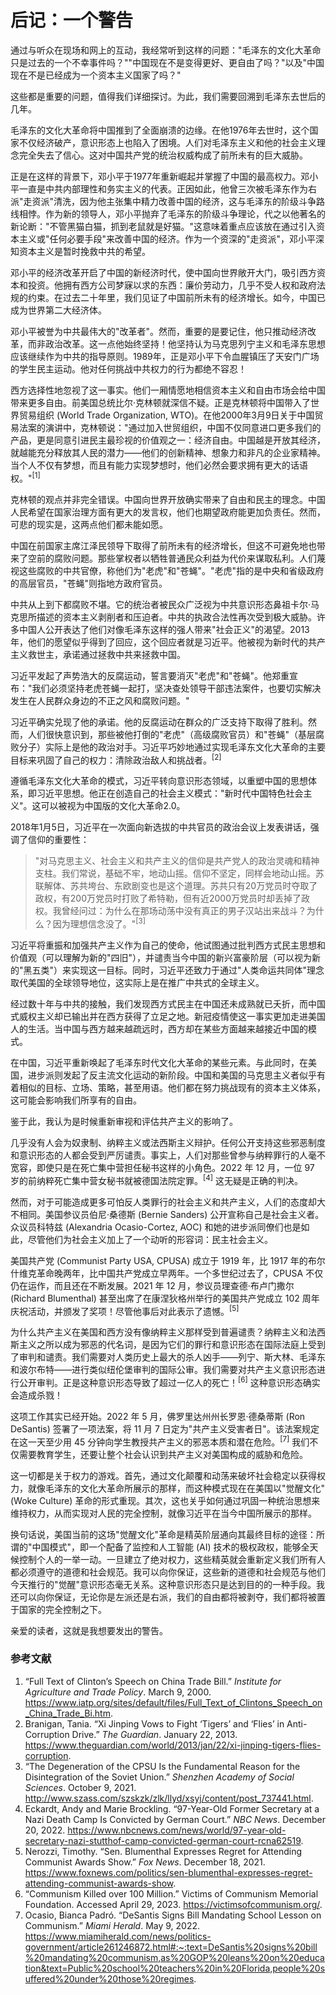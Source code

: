 # 后记：一个警告

通过与听众在现场和网上的互动，我经常听到这样的问题："毛泽东的文化大革命只是过去的一个不幸事件吗？""中国现在不是变得更好、更自由了吗？"以及"中国现在不是已经成为一个资本主义国家了吗？"

这些都是重要的问题，值得我们详细探讨。为此，我们需要回溯到毛泽东去世后的几年。

毛泽东的文化大革命将中国推到了全面崩溃的边缘。在他1976年去世时，这个国家不仅经济破产，意识形态上也陷入了困境。人们对毛泽东主义和他的社会主义理念完全失去了信心。这对中国共产党的统治权威构成了前所未有的巨大威胁。

正是在这样的背景下，邓小平于1977年重新崛起并掌握了中国的最高权力。邓小平一直是中共内部理性和务实主义的代表。正因如此，他曾三次被毛泽东作为右派"走资派"清洗，因为他主张集中精力改善中国的经济，这与毛泽东的阶级斗争路线相悖。作为新的领导人，邓小平抛弃了毛泽东的阶级斗争理论，代之以他著名的新论断："不管黑猫白猫，抓到老鼠就是好猫。"这意味着重点应该放在通过引入资本主义或"任何必要手段"来改善中国的经济。作为一个资深的"走资派"，邓小平深知资本主义是暂时挽救中共的希望。

邓小平的经济改革开启了中国的新经济时代，使中国向世界敞开大门，吸引西方资本和投资。他拥有西方公司梦寐以求的东西：廉价劳动力，几乎不受人权和政府法规的约束。在过去二十年里，我们见证了中国前所未有的经济增长。如今，中国已成为世界第二大经济体。

邓小平被誉为中共最伟大的"改革者"。然而，重要的是要记住，他只推动经济改革，而非政治改革。这一点他始终坚持！他坚持认为马克思列宁主义和毛泽东思想应该继续作为中共的指导原则。1989年，正是邓小平下令血腥镇压了天安门广场的学生民主运动。他对任何挑战中共权力的行为都绝不容忍！

西方选择性地忽视了这一事实。他们一厢情愿地相信资本主义和自由市场会给中国带来更多自由。前美国总统比尔·克林顿就深信不疑。正是克林顿将中国带入了世界贸易组织 (World Trade Organization, WTO)。在他2000年3月9日关于中国贸易法案的演讲中，克林顿说："通过加入世贸组织，中国不仅同意进口更多我们的产品，更是同意引进民主最珍视的价值观之一：经济自由。中国越是开放其经济，就越能充分释放其人民的潜力——他们的创新精神、想象力和非凡的企业家精神。当个人不仅有梦想，而且有能力实现梦想时，他们必然会要求拥有更大的话语权。"<sup>[1]</sup>

克林顿的观点并非完全错误。中国向世界开放确实带来了自由和民主的理念。中国人民希望在国家治理方面有更大的发言权，他们也期望政府能更加负责任。然而，可悲的现实是，这两点他们都未能如愿。

中国在前国家主席江泽民领导下取得了前所未有的经济增长，但这不可避免地也带来了空前的腐败问题。那些掌权者以牺牲普通民众利益为代价来谋取私利。人们蔑视这些腐败的中共官僚，称他们为"老虎"和"苍蝇"。"老虎"指的是中央和省级政府的高层官员，"苍蝇"则指地方政府官员。

中共从上到下都腐败不堪。它的统治者被民众广泛视为中共意识形态鼻祖卡尔·马克思所描述的资本主义剥削者和压迫者。中共的执政合法性再次受到极大威胁。许多中国人公开表达了他们对像毛泽东这样的强人带来"社会正义"的渴望。2013年，他们的愿望似乎得到了回应，这个回应者就是习近平。他被视为新时代的共产主义救世主，承诺通过拯救中共来拯救中国。

习近平发起了声势浩大的反腐运动，誓言要消灭"老虎"和"苍蝇"。他郑重宣布："我们必须坚持老虎苍蝇一起打，坚决查处领导干部违法案件，也要切实解决发生在人民群众身边的不正之风和腐败问题。"

习近平确实兑现了他的承诺。他的反腐运动在群众的广泛支持下取得了胜利。然而，人们很快意识到，那些被他打倒的"老虎"（高级腐败官员）和"苍蝇"（基层腐败分子）实际上是他的政治对手。习近平巧妙地通过实现毛泽东文化大革命的主要目标来巩固了自己的权力：清除政治敌人和挑战者。<sup>[2]</sup>

遵循毛泽东文化大革命的模式，习近平转向意识形态领域，以重塑中国的思想体系，即习近平思想。他正在创造自己的社会主义模式："新时代中国特色社会主义"。这可以被视为中国版的文化大革命2.0。

2018年1月5日，习近平在一次面向新选拔的中共官员的政治会议上发表讲话，强调了信仰的重要性：

> "对马克思主义、社会主义和共产主义的信仰是共产党人的政治灵魂和精神支柱。我们常说，基础不牢，地动山摇。信仰不坚定，同样会地动山摇。苏联解体、苏共垮台、东欧剧变也是这个道理。苏共只有20万党员时夺取了政权，有200万党员时打败了希特勒，但有近2000万党员时却丢掉了政权。我曾经问过：为什么在那场动荡中没有真正的男子汉站出来战斗？为什么？因为理想信念没了。"<sup>[3]</sup>

习近平将重振和加强共产主义作为自己的使命，他试图通过批判西方式民主思想和价值观（可以理解为新的"四旧"），并谴责当今中国的新兴富豪阶层（可以视为新的"黑五类"）来实现这一目标。同时，习近平还致力于通过"人类命运共同体"理念取代美国的全球领导地位，这实际上是在推广中共式的全球主义。

经过数十年与中共的接触，我们发现西方式民主在中国还未成熟就已夭折，而中国式威权主义却已输出并在西方获得了立足之地。新冠疫情使这一事实更加走进美国人的生活。当中国与西方越来越疏远时，西方却在某些方面越来越接近中国的模式。

在中国，习近平重新唤起了毛泽东时代文化大革命的某些元素。与此同时，在美国，进步派则发起了反主流文化运动的新阶段。中国和美国的马克思主义者似乎有着相似的目标、立场、策略，甚至用语。他们都在努力挑战现有的资本主义体系，这可能会影响我们所享有的自由。

鉴于此，我认为是时候重新审视和评估共产主义的影响了。

几乎没有人会为奴隶制、纳粹主义或法西斯主义辩护。任何公开支持这些邪恶制度和意识形态的人都会受到严厉谴责。事实上，人们对那些曾参与纳粹罪行的人毫不宽容，即使只是在死亡集中营担任秘书这样的小角色。2022 年 12 月，一位 97 岁的前纳粹死亡集中营女秘书就被德国法院定罪。<sup>[4]</sup> 这无疑是正确的判决。

然而，对于可能造成更多可怕反人类罪行的社会主义和共产主义，人们的态度却大不相同。美国参议员伯尼·桑德斯 (Bernie Sanders) 公开宣称自己是社会主义者。众议员科特兹 (Alexandria Ocasio-Cortez, AOC) 和她的进步派同僚们也是如此，尽管他们为社会主义加上了一个动听的形容词：民主社会主义。

美国共产党 (Communist Party USA, CPUSA) 成立于 1919 年，比 1917 年的布尔什维克革命晚两年，比中国共产党成立早两年。一个多世纪过去了，CPUSA 不仅仍在运作，而且还在不断发展。2021 年 12 月，参议员理查德·布卢门撒尔 (Richard Blumenthal) 甚至出席了在康涅狄格州举行的美国共产党成立 102 周年庆祝活动，并颁发了奖项！尽管他事后对此表示了遗憾。<sup>[5]</sup>

为什么共产主义在美国和西方没有像纳粹主义那样受到普遍谴责？纳粹主义和法西斯主义之所以成为邪恶的代名词，是因为它们的罪行和意识形态在国际法庭上受到了审判和谴责。我们需要对人类历史上最大的杀人凶手——列宁、斯大林、毛泽东和波尔布特——进行类似纽伦堡审判的国际公审。我们需要对共产主义意识形态进行公开审判。正是这种意识形态导致了超过一亿人的死亡！<sup>[6]</sup> 这种意识形态确实会造成杀戮！

这项工作其实已经开始。2022 年 5 月，佛罗里达州州长罗恩·德桑蒂斯 (Ron DeSantis) 签署了一项法案，将 11 月 7 日定为"共产主义受害者日"。该法案规定在这一天至少用 45 分钟向学生教授共产主义的邪恶本质和潜在危险。<sup>[7]</sup> 我们不仅需要教育学生，还要让整个社会认识到共产主义对美国构成的威胁和危险。

这一切都是关于权力的游戏。首先，通过文化颠覆和动荡来破坏社会稳定以获得权力，就像毛泽东的文化大革命所展示的那样，而这种模式现在在美国以"觉醒文化" (Woke Culture) 革命的形式重现。其次，这也关乎如何通过巩固一种统治思想来维持权力，从而实现对人民的完全控制，就像习近平在当今中国所展示的那样。

换句话说，美国当前的这场"觉醒文化"革命是精英阶层通向其最终目标的途径：所谓的"中国模式"，即一个配备了监控和人工智能 (AI) 技术的极权政权，能够全天候控制个人的一举一动。一旦建立了绝对权力，这些精英就会重新定义我们所有人都必须遵守的道德和社会规范。我可以向你保证，这些新的道德和社会规范与他们今天推行的"觉醒"意识形态毫无关系。这种意识形态只是达到目的的一种手段。我还可以向你保证，无论你是左派还是右派，我们的自由都将被剥夺，我们都将被置于国家的完全控制之下。

亲爱的读者，这就是我想要发出的警告。


### 参考文献

1. “Full Text of Clinton’s Speech on China Trade Bill.” _Institute for Agriculture and Trade Policy_. March 9, 2000. https://www.iatp.org/sites/default/files/Full_Text_of_Clintons_Speech_on_China_Trade_Bi.htm.
2. Branigan, Tania. “Xi Jinping Vows to Fight ‘Tigers’ and ‘Flies’ in Anti-Corruption Drive.” _The Guardian_. January 22, 2013. https://www.theguardian.com/world/2013/jan/22/xi-jinping-tigers-flies-corruption.
3. “The Degeneration of the CPSU Is the Fundamental Reason for the Disintegration of the Soviet Union.” _Shenzhen Academy of Social Sciences_. October 9, 2021. http://www.szass.com/szskzk/zlk/llyd/xsyj/content/post_737441.html.
4. Eckardt, Andy and Marie Brockling. “97-Year-Old Former Secretary at a Nazi Death Camp Is Convicted by German Court.” _NBC News_. December 20, 2022. https://www.nbcnews.com/news/world/97-year-old-secretary-nazi-stutthof-camp-convicted-german-court-rcna62519.
5. Nerozzi, Timothy. “Sen. Blumenthal Expresses Regret for Attending Communist Awards Show.” _Fox News_. December 18, 2021. https://www.foxnews.com/politics/sen-blumenthal-expresses-regret-attending-communist-awards-show.
6. “Communism Killed over 100 Million.” Victims of Communism Memorial Foundation. Accessed April 29, 2023. https://victimsofcommunism.org/.
7. Ocasio, Bianca Padró. “DeSantis Signs Bill Mandating School Lesson on Communism.” _Miami Herald_. May 9, 2022. https://www.miamiherald.com/news/politics-government/article261246872.html#:~:text=DeSantis%20signs%20bill%20mandating%20communism,as%20GOP%20leans%20on%20education&text=Public%20school%20teachers%20in%20Florida,people%20suffered%20under%20those%20regimes.

